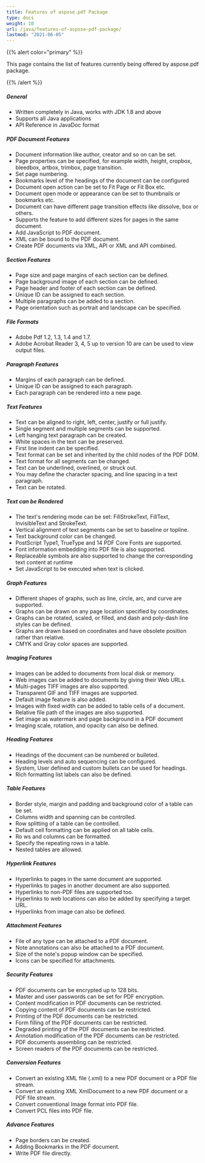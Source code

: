```yaml
---
title: Features of aspose.pdf Package
type: docs
weight: 10
url: /java/features-of-aspose-pdf-package/
lastmod: "2021-06-05"
---
```


{{% alert color="primary" %}}

This page contains the list of features currently being offered by aspose.pdf package.

{{% /alert %}}
##### **General**
- Written completely in Java, works with JDK 1.8 and above
- Supports all Java applications
- API Reference in JavaDoc format
##### **PDF Document Features**
- Document information like author, creator and so on can be set.
- Page properties can be specified, for example width, height, cropbox, bleedbox, artbox, trimbox, page transition.
- Set page numbering.
- Bookmarks level of the headings of the document can be configured
- Document open action can be set to Fit Page or Fit Box etc.
- Document open mode or appearance can be set to thumbnails or bookmarks etc.
- Document can have different page transition effects like dissolve, box or others.
- Supports the feature to add different sizes for pages in the same document.
- Add JavaScript to PDF document.
- XML can be bound to the PDF document.
- Create PDF documents via XML, API or XML and API combined.
##### **Section Features**
- Page size and page margins of each section can be defined.
- Page background image of each section can be defined.
- Page header and footer of each section can be defined.
- Unique ID can be assigned to each section.
- Multiple paragraphs can be added to a section.
- Page orientation such as portrait and landscape can be specified.
##### **File Formats**
- Adobe Pdf 1.2, 1.3, 1.4 and 1.7.
- Adobe Acrobat Reader 3, 4, 5 up to version 10 are can be used to view output files.
##### **Paragraph Features**
- Margins of each paragraph can be defined.
- Unique ID can be assigned to each paragraph.
- Each paragraph can be rendered into a new page.
##### **Text Features**
- Text can be aligned to right, left, center, justify or full justify.
- Single segment and multiple segments can be supported.
- Left hanging text paragraph can be created.
- White spaces in the text can be preserved.
- First line indent can be specified.
- Text format can be set and inherited by the child nodes of the PDF DOM.
- Text format for all segments can be changed.
- Text can be underlined, overlined, or struck out.
- You may define the character spacing, and line spacing in a text paragraph.
- Text can be rotated.
##### **Text can be Rendered**
- The text's rendering mode can be set: FillStrokeText, FillText, InvisibleText and StrokeText.
- Vertical alignment of text segments can be set to baseline or topline.
- Text background color can be changed.
- PostScript Type1, TrueType and 14 PDF Core Fonts are supported.
- Font information embedding into PDF file is also supported.
- Replaceable symbols are also supported to change the corresponding text content at runtime
- Set JavaScript to be executed when text is clicked.
##### **Graph Features**
- Different shapes of graphs, such as line, circle, arc, and curve are supported.
- Graphs can be drawn on any page location specified by coordinates.
- Graphs can be rotated, scaled, or filled, and dash and poly-dash line styles can be defined.
- Graphs are drawn based on coordinates and have obsolete position rather than relative.
- CMYK and Gray color spaces are supported.
##### **Imaging Features**
- Images can be added to documents from local disk or memory.
- Web images can be added to documents by giving their Web URLs.
- Multi-pages TIFF images are also supported.
- Transparent GIF and TIFF images are supported.
- Default image feature is also added.
- Images with fixed width can be added to table cells of a document.
- Relative file path of the images are also supported.
- Set image as watermark and page background in a PDF document
- Imaging scale, rotation, and opacity can also be defined.
##### **Heading Features**
- Headings of the document can be numbered or bulleted.
- Heading levels and auto sequencing can be configured.
- System, User defined and custom bullets can be used for headings.
- Rich formatting list labels can also be defined.
##### **Table Features**
- Border style, margin and padding and background color of a table can be set.
- Columns width and spanning can be controlled.
- Row splitting of a table can be controlled.
- Default cell formatting can be applied on all table cells.
- Ro ws and columns can be formatted.
- Specify the repeating rows in a table.
- Nested tables are allowed.
##### **Hyperlink Features**
- Hyperlinks to pages in the same document are supported.
- Hyperlinks to pages in another document are also supported.
- Hyperlinks to non-PDF files are supported too.
- Hyperlinks to web locations can also be added by specifying a target URL.
- Hyperlinks from image can also be defined.
##### **Attachment Features**
- File of any type can be attached to a PDF document.
- Note annotations can also be attached to a PDF document.
- Size of the note's popup window can be specified.
- Icons can be specified for attachments.
##### **Security Features**
- PDF documents can be encrypted up to 128 bits.
- Master and user passwords can be set for PDF encryption.
- Content modification in PDF documents can be restricted.
- Copying content of PDF documents can be restricted.
- Printing of the PDF documents can be restricted.
- Form filling of the PDF documents can be restricted.
- Degraded printing of the PDF documents can be restricted.
- Annotation modification of the PDF documents can be restricted.
- PDF documents assembling can be restricted.
- Screen readers of the PDF documents can be restricted.
##### **Conversion Features**
- Convert an existing XML file (.xml) to a new PDF document or a PDF file stream.
- Convert an existing XML XmlDocument to a new PDF document or a PDF file stream.
- Convert conventional Image format into PDF file.
- Convert PCL files into PDF file.
##### **Advance Features**
- Page borders can be created.
- Adding Bookmarks in the PDF document.
- Write PDF file directly.
